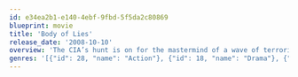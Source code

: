 ```yaml
---
id: e34ea2b1-e140-4ebf-9fbd-5f5da2c80869
blueprint: movie
title: 'Body of Lies'
release_date: '2008-10-10'
overview: 'The CIA’s hunt is on for the mastermind of a wave of terrorist attacks. Roger Ferris is the agency’s man on the ground, moving from place to place, scrambling to stay ahead of ever-shifting events. An eye in the sky – a satellite link – watches Ferris.  At the other end of that real-time link is the CIA’s Ed Hoffman, strategizing events from thousands of miles away. And as Ferris nears the target, he discovers trust can be just as dangerous as it is necessary for survival.'
genres: '[{"id": 28, "name": "Action"}, {"id": 18, "name": "Drama"}, {"id": 53, "name": "Thriller"}]'
---
```

